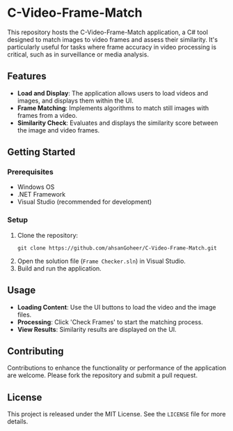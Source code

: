 
# C-Video-Frame-Match

This repository hosts the C-Video-Frame-Match application, a C# tool designed to match images to video frames and assess their similarity. It's particularly useful for tasks where frame accuracy in video processing is critical, such as in surveillance or media analysis.

## Features

- **Load and Display**: The application allows users to load videos and images, and displays them within the UI.
- **Frame Matching**: Implements algorithms to match still images with frames from a video.
- **Similarity Check**: Evaluates and displays the similarity score between the image and video frames.

## Getting Started

### Prerequisites

- Windows OS
- .NET Framework
- Visual Studio (recommended for development)

### Setup

1. Clone the repository:
   ```
   git clone https://github.com/ahsanGoheer/C-Video-Frame-Match.git
   ```
2. Open the solution file (`Frame Checker.sln`) in Visual Studio.
3. Build and run the application.

## Usage

- **Loading Content**: Use the UI buttons to load the video and the image files.
- **Processing**: Click 'Check Frames' to start the matching process.
- **View Results**: Similarity results are displayed on the UI.

## Contributing

Contributions to enhance the functionality or performance of the application are welcome. Please fork the repository and submit a pull request.

## License

This project is released under the MIT License. See the `LICENSE` file for more details.
